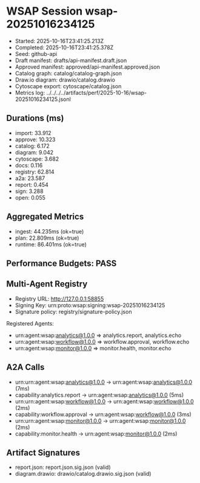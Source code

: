 # WSAP Session wsap-20251016234125

- Started: 2025-10-16T23:41:25.213Z
- Completed: 2025-10-16T23:41:25.378Z
- Seed: github-api
- Draft manifest: drafts/api-manifest.draft.json
- Approved manifest: approved/api-manifest.approved.json
- Catalog graph: catalog/catalog-graph.json
- Draw.io diagram: drawio/catalog.drawio
- Cytoscape export: cytoscape/catalog.json
- Metrics log: ../../../../artifacts/perf/2025-10-16/wsap-20251016234125.jsonl

## Durations (ms)

- import: 33.912
- approve: 10.323
- catalog: 6.172
- diagram: 9.042
- cytoscape: 3.682
- docs: 0.116
- registry: 62.814
- a2a: 23.587
- report: 0.454
- sign: 3.288
- open: 0.055

## Aggregated Metrics
- ingest: 44.235ms (ok=true)
- plan: 22.809ms (ok=true)
- runtime: 86.401ms (ok=true)

## Performance Budgets: PASS

## Multi-Agent Registry

- Registry URL: http://127.0.0.1:58855
- Signing Key: urn:proto:wsap:signing:wsap-20251016234125
- Signature policy: registry/signature-policy.json

Registered Agents:
- urn:agent:wsap:analytics@1.0.0 ⇒ analytics.report, analytics.echo
- urn:agent:wsap:workflow@1.0.0 ⇒ workflow.approval, workflow.echo
- urn:agent:wsap:monitor@1.0.0 ⇒ monitor.health, monitor.echo

## A2A Calls

- urn:urn:agent:wsap:analytics@1.0.0 → urn:agent:wsap:analytics@1.0.0 (7ms)
- capability:analytics.report → urn:agent:wsap:analytics@1.0.0 (5ms)
- urn:urn:agent:wsap:workflow@1.0.0 → urn:agent:wsap:workflow@1.0.0 (2ms)
- capability:workflow.approval → urn:agent:wsap:workflow@1.0.0 (3ms)
- urn:urn:agent:wsap:monitor@1.0.0 → urn:agent:wsap:monitor@1.0.0 (2ms)
- capability:monitor.health → urn:agent:wsap:monitor@1.0.0 (2ms)

## Artifact Signatures

- report.json: report.json.sig.json (valid)
- diagram.drawio: drawio/catalog.drawio.sig.json (valid)
